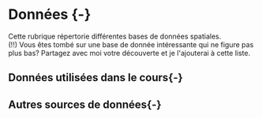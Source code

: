 
# Données {-}

Cette rubrique répertorie différentes bases de données spatiales.   
(!!) Vous êtes tombé sur une base de donnée intéressante qui ne figure pas plus bas? Partagez avec moi votre découverte et je l'ajouterai à cette liste.


## Données utilisées dans le cours{-}

## Autres sources de données{-}


<!--chapter:end:Donnees.Rmd-->
